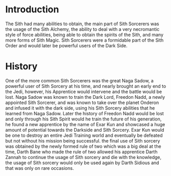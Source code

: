 # Introduction
The Sith had many abilities to obtain, the main part of Sith Sorcerers was the usage of the Sith Alchemy, the ability to deal with a very necromantic style of force abilities, being able to obtain the spirits of the Sith, and many more forms of Sith Magic.
Sith Sorcerers were a formidable part of the Sith Order and would later be powerful users of the Dark Side.

# History
One of the more common Sith Sorcerers was the great Naga Sadow, a powerful user of Sith Sorcery at his time, and nearly brought an early end to the Jedi, however, his Apprentice would intervene and the battle would be lost.
Naga Sadow was known to train the Dark Lord, Freedon Nadd, a newly appointed Sith Sorcerer, and was known to take over the planet Onderon and infused it with the dark side, using his Sith Sorcery abilities that he learned from Naga Sadow.
Later the history of Freedon Nadd would be lost and only through his Sith Spirit would he train the future of his generation, he found a new apprentice by the name of Exar Kun and showcased a huge amount of potential towards the Darkside and Sith Sorcery.
Exar Kun would be one to destroy an entire Jedi Training world and eventually be defeated but not without his mission being successful.
the final use of Sith sorcery was obtained by the newly formed rule of two which was a big deal at the time, Darth Bane who made the rule of two allowed his apprentice Darth Zannah to continue the usage of Sith sorcery and die with the knowledge, the usage of Sith sorcery would only be used again by Darth Sidious and that was only on rare occasions.